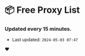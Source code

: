 # :package: Free Proxy List
### Updated every 15 minutes.

- Last updated: `2024-05-03 07:47`

:heart:
